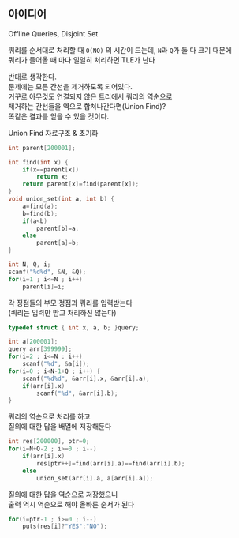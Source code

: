 ## 아이디어
Offline Queries, Disjoint Set  

쿼리를 순서대로 처리할 때 `O(NQ)` 의 시간이 드는데, `N`과 `Q`가 둘 다 크기 때문에  
쿼리가 들어올 때 마다 일일히 처리하면 TLE가 난다  

반대로 생각한다.  
문제에는 모든 간선을 제거하도록 되어있다.  
거꾸로 아무것도 연결되지 않은 트리에서 쿼리의 역순으로  
제거하는 간선들을 역으로 합쳐나간다면(Union Find)?  
똑같은 결과를 얻을 수 있을 것이다.  

Union Find 자료구조 & 초기화
```c
int parent[200001];

int find(int x) {
	if(x==parent[x])
		return x;
	return parent[x]=find(parent[x]);
}
void union_set(int a, int b) {
	a=find(a);
	b=find(b);
	if(a<b)
		parent[b]=a;
	else
		parent[a]=b;
}

int N, Q, i;
scanf("%d%d", &N, &Q);
for(i=1 ; i<=N ; i++)
	parent[i]=i;
```
각 정점들의 부모 정점과 쿼리를 입력받는다  
(쿼리는 입력만 받고 처리하진 않는다)
```c
typedef struct { int x, a, b; }query;

int a[200001];
query arr[399999];
for(i=2 ; i<=N ; i++)
	scanf("%d", &a[i]);
for(i=0 ; i<N-1+Q ; i++) {
	scanf("%d%d", &arr[i].x, &arr[i].a);
	if(arr[i].x)
		scanf("%d", &arr[i].b);
}
```
쿼리의 역순으로 처리를 하고  
질의에 대한 답을 배열에 저장해둔다
```c
int res[200000], ptr=0;
for(i=N+Q-2 ; i>=0 ; i--)
	if(arr[i].x)
		res[ptr++]=find(arr[i].a)==find(arr[i].b);
	else
		union_set(arr[i].a, a[arr[i].a]);
```
질의에 대한 답을 역순으로 저장했으니  
출력 역시 역순으로 해야 올바른 순서가 된다
```c
for(i=ptr-1 ; i>=0 ; i--)
	puts(res[i]?"YES":"NO");
```